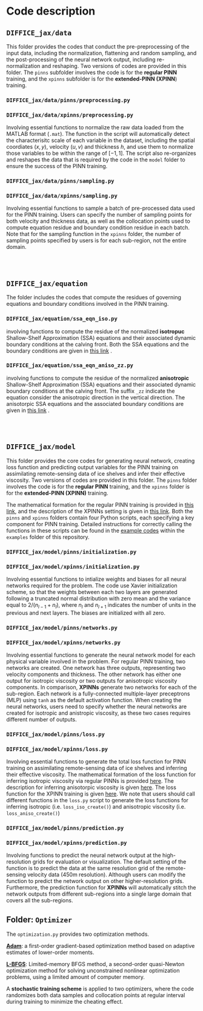 # Code description


## `DIFFICE_jax/data` 
This folder provides the codes that conduct the pre-preprocessing of the input data,
including the normalization, flattening and random sampling, and the post-processing of the neural
network output, including re-normalization and reshaping. Two versions of codes are provided in this 
folder. The `pinns` subfolder involves the code is for the **regular PINN** training,  and the `xpinns` 
subfolder is for the **extended-PINN (XPINN**) training.

### `DIFFICE_jax/data/pinns/preprocessing.py`
### `DIFFICE_jax/data/xpinns/preprocessing.py`

Involving essential functions to normalize the raw data loaded from the MATLAB format (`.mat`). The 
function in the script will automatically detect the characterisitc scale of each variable in the 
dataset, including the spatial coordiates $(x,y)$, velocity $(u, v)$ and thickness $h$, and use them to 
normalize those variables to be within the range of $[-1, 1]$. The script also re-organizes and reshapes
the data that is required by the code in the `model` folder to ensure the success of the PINN training.


### `DIFFICE_jax/data/pinns/sampling.py`
### `DIFFICE_jax/data/xpinns/sampling.py`

Involving essential functions to sample a batch of pre-processed data used for the PINN training. Users
can specify the number of sampling points for both velocity and thickness data, as well as the collocation 
points used to compute equation residue and boundary condition residue in each batch. Note that for
the sampling function in the `xpinns` folder, the number of sampling points specified by users is 
for each sub-region, not the entire domain.


 <br />
 <br />
 

## `DIFFICE_jax/equation` 

The folder includes the codes that compute the residues of governing equations and boundary conditions 
involved in the PINN training. 

### `DIFFICE_jax/equation/ssa_eqn_iso.py`

involving functions to compute the residue of the normalized **isotropuc** Shallow-Shelf Approximation (SSA) 
equations and their associated dynamic boundary conditions at the calving front. Both the SSA equations and
the boundary conditions are given in [this link](https://github.com/YaoGroup/DIFFICE_jax/blob/main/paper.md) .

### `DIFFICE_jax/equation/ssa_eqn_aniso_zz.py`

involving functions to compute the residue of the normalized **anisotropic** Shallow-Shelf Approximation (SSA) 
equations and their associated dynamic boundary conditions at the calving front. The suffix `_zz` indicate the
equation consider the anisotropic direction in the vertical direction.  The anisotorpic SSA equations and
the associated boundary conditions are given in [this link](https://github.com/YaoGroup/DIFFICE_jax/blob/main/examples/Anisotropic.md) .

 <br />
 <br />

## `DIFFICE_jax/model`

This folder provides the core codes for generating neural network, creating
loss function and predicting output variables for the PINN training on assimilating 
remote-sensing data of ice shelves and infer their effective viscosity. Two versions
of codes are provided in this folder. The `pinns` folder involves the code is for 
the **regular PINN** training, and the `xpinns` folder is for the **extended-PINN
(XPINN)** training. 

The mathematical formation for the regular PINN training is provided in [this link](https://github.com/YaoGroup/DIFFICE_jax/blob/main/paper.md), 
and the description of the XPINNs setting is given in [this link](https://github.com/YaoGroup/DIFFICE_jax/blob/main/model/XPINNs.md).
Both the `pinns` and `xpinns` folders contain four Python scripts, each specifying a key 
component for PINN training. Detailed instructions for correctly calling the functions in these 
scripts can be found in the [example codes](https://github.com/YaoGroup/DIFFICE_jax/tree/main/examples) 
within the `examples` folder of this repository.


### `DIFFICE_jax/model/pinns/initialization.py`
### `DIFFICE_jax/model/xpinns/initialization.py`

Involving essential functions to intialize weights and biases for all neural networks required 
for the problem. The code use Xavier initialization scheme, so that the weights between each 
two layers are generated following a truncated normal distribution with zero mean and the 
variance equal to $2/(n_{l-1}+n_{l})$, where $n_{l}$ and $n_{l+1}$ indicates the number of
units in the previous and next layers. The biases are initialized with all zero.


### `DIFFICE_jax/model/pinns/networks.py`
### `DIFFICE_jax/model/xpinns/networks.py`

Involving essential functions to generate the neural network model for each physical variable 
involved in the problem. For regular PINN training, two networks are created. One network has 
three outputs, representing two velocity components and thickness. The other network has either 
one output for isotropic viscosity or two outputs for anisotropic viscosity components.  In
comparison, **XPINNs** generate two networks for each of the sub-region. Each network is a
fully-connected multiple-layer preceptrons (MLP) using `tanh` as the default activation function. 
When creating the neural networks, users need to specify whether the neural networks are created for isotropic 
and anistropic viscosity, as these two cases requires different number of outputs.


### `DIFFICE_jax/model/pinns/loss.py`
### `DIFFICE_jax/model/xpinns/loss.py`

Involving essential functions to generate the total loss function for PINN training on assimilating
remote-sensing data of ice shelves and inferring their effective viscosity. The mathematical formation
of the loss function for inferring isotropic viscosity via regular PINNs is provided [here](https://github.com/YaoGroup/DIFFICE_jax/blob/main/paper.md). 
The description for inferring anisotorpic viscosity is given [here](https://github.com/YaoGroup/DIFFICE_jax/blob/main/examples/Anisotropic.md). 
The loss function for the XPINN training is given [here](https://github.com/YaoGroup/DIFFICE_jax/blob/main/model/XPINNs.md). 
We note that users should call different functions in the `loss.py` script to generate the loss functions
for inferring isotropic (i.e. `loss_iso_create()`) and anisotropic viscosity (i.e. `loss_aniso_create()`)


### `DIFFICE_jax/model/pinns/prediction.py`
### `DIFFICE_jax/model/xpinns/prediction.py`

Involving functions to predict the neural network output at the high-resolution grids for evaluation or 
visualization. The default setting of the function is to predict the data at the same resolution grid of
the remote-sensing velocity data (450m resolution). Although users can modify the function to predict the network
output on other higher-resolution grids. Furthermore, the prediction function for **XPINNs**
will automatically stitch the network outputs from different sub-regions into a single large domain that 
covers all the sub-regions.


## Folder: `Optimizer`

The `optimization.py` provides two optimization methods. 

[**Adam**](https://arxiv.org/pdf/1412.6980): a first-order gradient-based optimization method 
based on adaptive estimates of lower-order moments.

[**L-BFGS**](http://users.iems.northwestern.edu/~nocedal/PDFfiles/limited-memory.pdf): Limited-memory BFGS method, a second-order quasi-Newton optimization method for
solving unconstrained nonlinear optimization problems, using a limited amount of computer memory.

A **stochastic training scheme** is applied to two optimizers, where the code randomizes both data samples and collocation points at regular interval during training 
to minimize the cheating effect.
